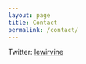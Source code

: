 ```yaml
---
layout: page
title: Contact
permalink: /contact/
---
```

Twitter: [lewirvine](https://twitter.com/lewirvine)
